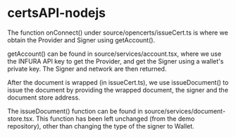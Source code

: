 # certsAPI-nodejs

The function onConnect() under source/opencerts/issueCert.ts is where we obtain the Provider and Signer using getAccount().

getAccount() can be found in source/services/account.tsx, where we use the INFURA API key to get the Provider, and get the Signer using a wallet's private key. The Signer and network are then returned.

After the document is wrapped (in issueCert.ts), we use issueDocument() to issue the document by providing the wrapped document, the signer and the document store address.

The issueDocument() function can be found in source/services/document-store.tsx. This function has been left unchanged (from the demo repository), other than changing the type of the signer to Wallet.

